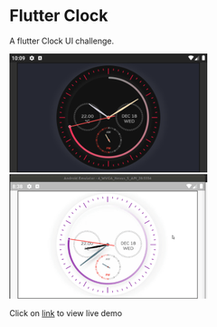 # Flutter Clock

A flutter Clock UI challenge.

<img src='ankit_mahadik_clock/clock_screen_shot.png' width='350'>


<img src='ankit_mahadik_clock/clock_demo.gif' width='350'>

Click on [link](https://flutter-clock-challenge.web.app/) to view live demo